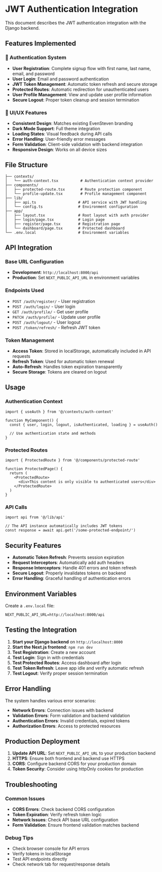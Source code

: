# JWT Authentication Integration

This document describes the JWT authentication integration with the Django backend.

## Features Implemented

### 🔐 Authentication System
- **User Registration**: Complete signup flow with first name, last name, email, and password
- **User Login**: Email and password authentication
- **JWT Token Management**: Automatic token refresh and secure storage
- **Protected Routes**: Automatic redirection for unauthenticated users
- **User Profile Management**: View and update user profile information
- **Secure Logout**: Proper token cleanup and session termination

### 🎨 UI/UX Features
- **Consistent Design**: Matches existing EvenSteven branding
- **Dark Mode Support**: Full theme integration
- **Loading States**: Visual feedback during API calls
- **Error Handling**: User-friendly error messages
- **Form Validation**: Client-side validation with backend integration
- **Responsive Design**: Works on all device sizes

## File Structure

```
├── contexts/
│   └── auth-context.tsx          # Authentication context provider
├── components/
│   ├── protected-route.tsx       # Route protection component
│   └── profile-update.tsx        # Profile management component
├── lib/
│   ├── api.ts                   # API service with JWT handling
│   └── config.ts                # Environment configuration
├── app/
│   ├── layout.tsx               # Root layout with auth provider
│   ├── login/page.tsx           # Login page
│   ├── register/page.tsx        # Registration page
│   └── dashboard/page.tsx       # Protected dashboard
└── .env.local                   # Environment variables
```

## API Integration

### Base URL Configuration
- **Development**: `http://localhost:8000/api`
- **Production**: Set `NEXT_PUBLIC_API_URL` in environment variables

### Endpoints Used
- `POST /auth/register/` - User registration
- `POST /auth/login/` - User login
- `GET /auth/profile/` - Get user profile
- `PATCH /auth/profile/` - Update user profile
- `POST /auth/logout/` - User logout
- `POST /token/refresh/` - Refresh JWT token

### Token Management
- **Access Token**: Stored in localStorage, automatically included in API requests
- **Refresh Token**: Used for automatic token renewal
- **Auto-Refresh**: Handles token expiration transparently
- **Secure Storage**: Tokens are cleared on logout

## Usage

### Authentication Context
```tsx
import { useAuth } from '@/contexts/auth-context'

function MyComponent() {
  const { user, login, logout, isAuthenticated, loading } = useAuth()
  
  // Use authentication state and methods
}
```

### Protected Routes
```tsx
import { ProtectedRoute } from '@/components/protected-route'

function ProtectedPage() {
  return (
    <ProtectedRoute>
      <div>This content is only visible to authenticated users</div>
    </ProtectedRoute>
  )
}
```

### API Calls
```tsx
import api from '@/lib/api'

// The API instance automatically includes JWT tokens
const response = await api.get('/some-protected-endpoint/')
```

## Security Features

- **Automatic Token Refresh**: Prevents session expiration
- **Request Interceptors**: Automatically add auth headers
- **Response Interceptors**: Handle 401 errors and token refresh
- **Secure Logout**: Properly invalidates tokens on backend
- **Error Handling**: Graceful handling of authentication errors

## Environment Variables

Create a `.env.local` file:
```env
NEXT_PUBLIC_API_URL=http://localhost:8000/api
```

## Testing the Integration

1. **Start your Django backend** on `http://localhost:8000`
2. **Start the Next.js frontend**: `npm run dev`
3. **Test Registration**: Create a new account
4. **Test Login**: Sign in with credentials
5. **Test Protected Routes**: Access dashboard after login
6. **Test Token Refresh**: Leave app idle and verify automatic refresh
7. **Test Logout**: Verify proper session termination

## Error Handling

The system handles various error scenarios:
- **Network Errors**: Connection issues with backend
- **Validation Errors**: Form validation and backend validation
- **Authentication Errors**: Invalid credentials, expired tokens
- **Authorization Errors**: Access to protected resources

## Production Deployment

1. **Update API URL**: Set `NEXT_PUBLIC_API_URL` to your production backend
2. **HTTPS**: Ensure both frontend and backend use HTTPS
3. **CORS**: Configure backend CORS for your production domain
4. **Token Security**: Consider using httpOnly cookies for production

## Troubleshooting

### Common Issues
- **CORS Errors**: Check backend CORS configuration
- **Token Expiration**: Verify refresh token logic
- **Network Issues**: Check API base URL configuration
- **Form Validation**: Ensure frontend validation matches backend

### Debug Tips
- Check browser console for API errors
- Verify tokens in localStorage
- Test API endpoints directly
- Check network tab for request/response details
